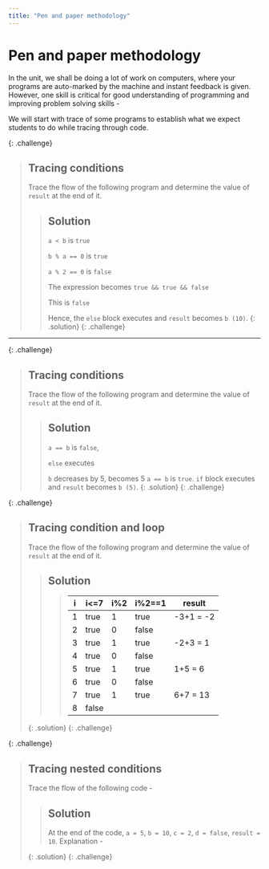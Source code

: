 ```yaml
---
title: "Pen and paper methodology"
---
```

# Pen and paper methodology

In the unit, we shall be doing a lot of work on computers, where your programs are auto-marked by the machine and instant feedback is given. However, one skill is critical for good understanding of programming and improving problem solving skills -

We will start with trace of some programs to establish what we expect students to do while tracing through code.

{: .challenge}
> ## Tracing conditions
> Trace the flow of the following program and determine the value of `result` at the end of it.
> <script src="https://gist.github.com/gaurav1780/767824769b5456ddb080e63d84124d70.js"></script>
> > ## Solution
> >`a < b` is `true`
> >
> >`b % a == 0` is `true`
> >
> >`a % 2 == 0` is `false`
> >
> >The expression becomes `true && true && false`
> >
> >This is `false`
> >
> >Hence, the `else` block executes and `result` becomes `b (10)`.
> {: .solution}
{: .challenge}

---

{: .challenge}
> ## Tracing conditions
> Trace the flow of the following program and determine the value of `result` at the end of it.
> <script src="https://gist.github.com/gaurav1780/0f335474bbbf8fcf488150b7b411c33a.js"></script>
> > ## Solution
> >`a == b` is `false`,
> >
> > `else` executes
> >  
> > `b` decreases by 5, becomes 5
> > `a == b` is `true`.
> > `if` block executes and `result` becomes `b (5)`.
> {: .solution}
{: .challenge}


{: .challenge}
> ## Tracing condition and loop
> Trace the flow of the following program and determine the value of `result` at the end of it.
> <script src="https://gist.github.com/gaurav1780/0302ce7e20a43b1807584b4ca7f49ce7.js"></script>
> > ## Solution
> > > | i | i&lt;=7 | i%2 | i%2==1 | result |
> > > | --- | --- | --- | --- | --- |
> > > | 1 | true | 1 | true | -3+1 = -2 |
> > > | 2 | true | 0 | false | |
> > > | 3 | true | 1 | true | -2+3 = 1 |
> > > | 4 | true | 0 | false | |
> > > | 5 | true | 1 | true | 1+5 = 6 |
> > > | 6 | true | 0 | false | |
> > > | 7 | true | 1 | true | 6+7 = 13 |
> > > | 8 | false | | | |
> {: .solution}
{: .challenge}

{: .challenge}
> ## Tracing nested conditions
> Trace the flow of the following code -
> <script src="https://gist.github.com/gaurav1780/0b8969cabc916cff8ed88cfcde631560.js"></script>
> > ## Solution
> > At the end of the code,
> > `a = 5`, `b = 10`, `c = 2`, `d = false`, `result = 10`.
> > Explanation -
> > <script src="https://gist.github.com/gaurav1780/7edd01a8e4ae3182e3ddd7f6166a0e53.js"></script>
> {: .solution}
{: .challenge}
